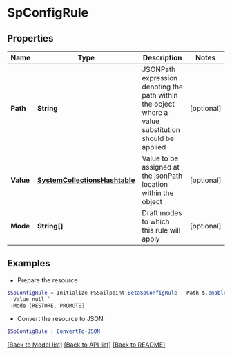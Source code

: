 # SpConfigRule
## Properties

Name | Type | Description | Notes
------------ | ------------- | ------------- | -------------
**Path** | **String** | JSONPath expression denoting the path within the object where a value substitution should be applied | [optional] 
**Value** | [**SystemCollectionsHashtable**](.md) | Value to be assigned at the jsonPath location within the object | [optional] 
**Mode** | **String[]** | Draft modes to which this rule will apply | [optional] 

## Examples

- Prepare the resource
```powershell
$SpConfigRule = Initialize-PSSailpoint.BetaSpConfigRule  -Path $.enabled `
 -Value null `
 -Mode [RESTORE, PROMOTE]
```

- Convert the resource to JSON
```powershell
$SpConfigRule | ConvertTo-JSON
```

[[Back to Model list]](../README.md#documentation-for-models) [[Back to API list]](../README.md#documentation-for-api-endpoints) [[Back to README]](../README.md)

